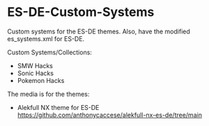 # ES-DE-Custom-Systems
Custom systems for the ES-DE themes. Also, have the modified es_systems.xml for ES-DE.


Custom Systems/Collections:

- SMW Hacks
- Sonic Hacks
- Pokemon Hacks


The media is for the themes:

- Alekfull NX theme for ES-DE 
https://github.com/anthonycaccese/alekfull-nx-es-de/tree/main

